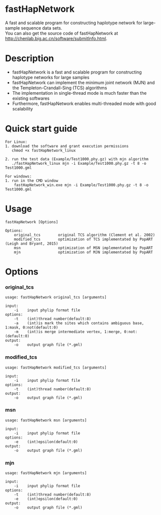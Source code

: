 fastHapNetwork
=========================
A fast and scalable program for constructing haplotype network for large-sample sequence data sets. <br>
You can also get the source code of fastHapNetwork at http://chenlab.big.ac.cn/software/submitInfo.html.


Description
=========================
* fastHapNetwork is a fast and scalable program for constructing haplotype networks for large samples <br>
* fastHapNetwork can implement the minimum joint network (MJN) and the Templeton-Crandall-Sing (TCS) algorithms <br>
* The implementation in single-thread mode is much faster than the existing softwares <br>
* Furthermore, fastHapNetwork enables multi-threaded mode with good scalability


Quick start guide
========================
    For Linux:
    1. download the software and grant execution permissions
       chmod +x fastHapNetwork_linux

    2. run the test data (Example/Test1000.phy.gz) with mjn algorithm
       ./fastHapNetwork_linux mjn -i Example/Test1000.phy.gz -t 8 -o Test1000.gml

    For windows:
    1. run in the CMD window
        fastHapNetwork_win.exe mjn -i Example/Test1000.phy.gz -t 8 -o Test1000.gml


Usage
========================
    fastHapNetwork [Options]
    
    Options:
        original_tcs        original TCS algorithm (Clement et al. 2002)
        modified_tcs        optimization of TCS implementated by PopART (Leigh and Bryant, 2015)
        msn                 optimization of MSN implementated by PopART
        mjn                 optimization of MJN implementated by PopART
         

Options
========================

### original_tcs

    usage: fastHapNetwork original_tcs [arguments]

    input:
        -i    input phylip format file
    options:
        -t    (int)thread number(default:8)
        -a    (int)is mark the sites which contains ambiguous base, 1:mask, 0:not(default:0)
        -m    (int)is merge intermediate vertex, 1:merge, 0:not:(default:0)
    output:
        -o    output graph file (*.gml)
            

### modified_tcs

    usage: fastHapNetwork modified_tcs [arguments]
    
    input:
        -i    input phylip format file
    options:
        -t    (int)thread number(default:8)
    output:
        -o    output graph file (*.gml)
            
            
### msn

    usage: fastHapNetwork msn [arguments]
         
    input:
        -i    input phylip format file
    options:
        -e    (int)epsilon(default:0)
    output:
        -o    output graph file (*.gml)
            
            
### mjn

    usage: fastHapNetwork mjn [arguments]
         
    input:
        -i    input phylip format file
    options:
        -t    (int)thread number(default:8)
        -e    (int)epsilon(default:0)
    output:
        -o    output graph file (*.gml)
